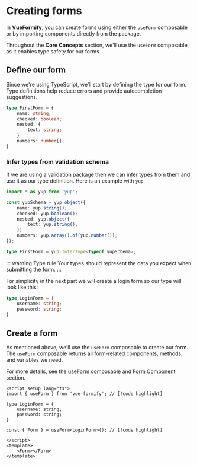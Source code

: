 # Creating forms
In <strong>VueFormify</strong>, you can create forms using either the `useForm` composable or by importing components directly from the package.

Throughout the <strong>Core Concepts</strong> section, we'll use the `useForm` composable, as it enables type safety for our forms.

## Define our form
Since we're using TypeScript, we’ll start by defining the type for our form. Type definitions help reduce errors and provide autocompletion suggestions.

```ts
type FirstForm = {
	name: string;
	checked: boolean;
	nested: {
		text: string;
	}
	numbers: number[];
}
```

### Infer types from validation schema
If we are using a validation package then we can infer types from them and use it as our type definition. Here is an example with `yup`

```ts
import * as yup from 'yup';

const yupSchema = yup.object({
	name: yup.string();
	checked: yup.boolean();
	nested: yup.object({
		text: yup.string();
	})
	numbers: yup.array().of(yup.number());
});

type FirstForm = yup.InferType<typeof yupSchema>;
```
::: warning Type rule
Your types should represent the data you expect when submitting the form. 
:::

For simplicity in the next part we will create a login form so our type will look like this:
```ts
type LoginForm = {
	username: string;
	password: string;
}
```

## Create a form
As mentioned above, we’ll use the `useForm` composable to create our form. The `useForm` composable returns all form-related components, methods, and variables we need.

For more details, see the [useForm composable](/docs/composables/use-form/) and [Form Component](/docs/components/form/) section.


```vue
<script setup lang="ts">
import { useForm } from 'vue-formify'; // [!code highlight]

type LoginForm = {
	username: string;
	password: string;
}

const { Form } = useForm<LoginForm>(); // [!code highlight]

</script>
<template>
	<Form></Form>
</template>
```
